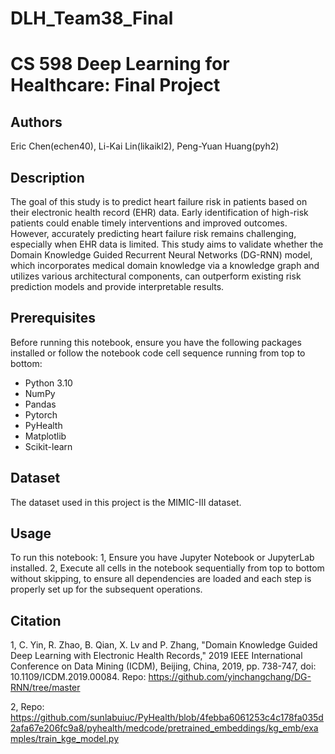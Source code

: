 # DLH_Team38_Final

# CS 598 Deep Learning for Healthcare: Final Project

## Authors
Eric Chen(echen40), Li-Kai Lin(likaikl2), Peng-Yuan Huang(pyh2)

## Description
The goal of this study is to predict heart failure risk in patients based on their electronic health record (EHR) data. Early identification of high-risk patients could enable timely interventions and improved outcomes. However, accurately predicting heart failure risk remains challenging, especially when EHR data is limited. This study aims to validate whether the Domain Knowledge Guided Recurrent Neural Networks (DG-RNN) model, which incorporates medical domain knowledge via a knowledge graph and utilizes various architectural components, can outperform existing risk prediction models and provide interpretable results.


## Prerequisites
Before running this notebook, ensure you have the following packages installed or follow the notebook code cell sequence running from top to bottom:
- Python 3.10
- NumPy
- Pandas
- Pytorch
- PyHealth
- Matplotlib
- Scikit-learn

## Dataset

The dataset used in this project is the MIMIC-III dataset.

## Usage
To run this notebook:
1, Ensure you have Jupyter Notebook or JupyterLab installed.
2, Execute all cells in the notebook sequentially from top to bottom without skipping, to ensure all dependencies are loaded and each step is properly set up for the subsequent operations.

## Citation
1, C. Yin, R. Zhao, B. Qian, X. Lv and P. Zhang, "Domain Knowledge Guided Deep Learning with Electronic Health Records," 2019 IEEE International Conference on Data Mining (ICDM), Beijing, China, 2019, pp. 738-747, doi: 10.1109/ICDM.2019.00084. Repo: https://github.com/yinchangchang/DG-RNN/tree/master

2, Repo: https://github.com/sunlabuiuc/PyHealth/blob/4febba6061253c4c178fa035d2afa67e206fc9a8/pyhealth/medcode/pretrained_embeddings/kg_emb/examples/train_kge_model.py

